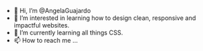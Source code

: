 - 👋 Hi, I’m @AngelaGuajardo
- 👀 I’m interested in learning how to design clean, responsive and impactful websites.
- 🌱 I’m currently learning all things CSS.
- 📫 How to reach me ...

<!---
AngelaGuajardo/AngelaGuajardo is a ✨ special ✨ repository because its `README.md` (this file) appears on your GitHub profile.
You can click the Preview link to take a look at your changes.
--->
